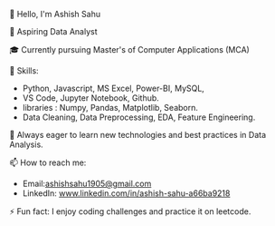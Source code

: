 👋 Hello, I'm Ashish Sahu

🚀 Aspiring Data Analyst

🎓 Currently pursuing Master's of Computer Applications (MCA)

🔧 Skills:
- Python, Javascript, MS Excel, Power-BI, MySQL, 
- VS Code, Jupyter Notebook, Github.
- libraries : Numpy, Pandas, Matplotlib, Seaborn.
- Data Cleaning, Data Preprocessing, EDA, Feature Engineering.

🌱 Always eager to learn new technologies and best practices in Data Analysis. 

📫 How to reach me:
- Email:ashishsahu1905@gmail.com
- LinkedIn: www.linkedin.com/in/ashish-sahu-a66ba9218

⚡ Fun fact: I enjoy coding challenges and practice it on leetcode.



